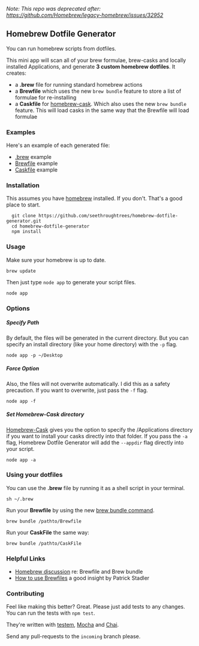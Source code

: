 *Note: This repo was deprecated after: https://github.com/Homebrew/legacy-homebrew/issues/32952*

## Homebrew Dotfile Generator

You can run homebrew scripts from dotfiles.

This mini app will scan all of your brew formulae, brew-casks and locally installed Applications, and generate **3 custom homebrew dotfiles**.  It creates:

- a **.brew** file for running standard homebrew actions
- a **Brewfile** which uses the new `brew bundle` feature to store a list
of formulae for re-installing
- a **Caskfile** for [homebrew-cask](https://github.com/phinze/homebrew-cask).  Which also uses the new `brew bundle` feature.  This will load casks in the same way that the Brewfile will load formulae

### Examples

Here's an example of each generated file:

- [.brew](https://gist.github.com/seethroughtrees/8010256) example
- [Brewfile](https://gist.github.com/seethroughtrees/8010281) example
- [Caskfile](https://gist.github.com/seethroughtrees/8010303) example


### Installation

This assumes you have [homebrew](http://brew.sh/) installed.  If you don't.  That's a good
place to start.

```
  git clone https://github.com/seethroughtrees/homebrew-dotfile-generator.git
  cd homebrew-dotfile-generator
  npm install
```


### Usage

Make sure your homebrew is up to date.

```
brew update
```

Then just type `node app` to generate your script files.

```
node app
```

### Options

##### Specify Path

By default, the files will be generated in the current directory.  But you can
specify an install directory (like your home directory) with the `-p` flag.

```
node app -p ~/Desktop
```

##### Force Option

Also, the files will not overwrite automatically.  I did this as a safety
precaution.  If you want to overwrite, just pass the `-f` flag.

```
node app -f
```

##### Set Homebrew-Cask directory

[Homebrew-Cask](https://github.com/phinze/homebrew-cask) gives you the option
to specify the /Applications directory if you want to install your casks
directly into that folder.  If you pass the `-a` flag, Homebrew Dotfile Generator will add the `--appdir` flag directly into your script.

```
node app -a
```

### Using your dotfiles

You can use the **.brew** file by running it as a shell script in your terminal.

```
sh ~/.brew
```

Run your **Brewfile** by using the new [brew bundle command](https://github.com/Homebrew/homebrew/pull/24107).

```
brew bundle /pathto/Brewfile
```

Run your **CaskFile** the same way:

```
brew bundle /pathto/CaskFile
```


### Helpful Links

- [Homebrew discussion](https://github.com/Homebrew/homebrew/pull/24107) re: Brewfile and Brew bundle
- [How to use Brewfiles](https://coderwall.com/p/afmnbq) a good insight by Patrick Stadler


### Contributing

Feel like making this better?  Great.  Please just add tests to any changes.
You can run the tests with `npm test`.

They're written with [testem](https://github.com/airportyh/testem),
[Mocha](http://mochajs.org/) and [Chai](http://chaijs.com/).

Send any pull-requests to the `incoming` branch please.

